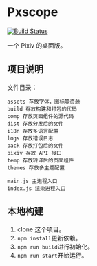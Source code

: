 # Pxscope

[![Build Status](https://travis-ci.org/Shigma/pxscope.svg?branch=master)](https://travis-ci.org/Shigma/pxscope)

一个 Pixiv 的桌面版。

## 项目说明

文件目录：
```
assets 存放字体，图标等资源
build 存放构建和打包的代码
comp 存放页面组件的源代码
dist 存放分发后的文件
i18n 存放多语言配置
logs 存放错误日志
pack 存放打包后的文件
pixiv 存放 API 接口
temp 存放转译后的页面组件
themes 存放多主题配置

main.js 主进程入口
index.js 渲染进程入口
```

## 本地构建

1. clone 这个项目。
2. `npm install`更新依赖。
3. `npm run build`进行初始化。
4. `npm run start`开始运行。

